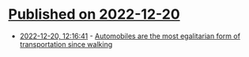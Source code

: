 # [Published on 2022-12-20](index.md)

* [2022-12-20, 12:16:41](https://news.ycombinator.com/item?id=34064862) - [Automobiles are the most egalitarian form of transportation since walking](https://ti.org/antiplanner/?p=20468)
